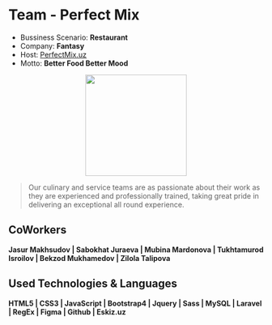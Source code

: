 # Team - Perfect Mix
- Bussiness Scenario: **Restaurant**
- Company: **Fantasy**
- Host: [PerfectMix.uz](http://http://perfectmix.uz/)
- Motto: **Better Food Better Mood**
<p align="center"><img src="https://i.imgur.com/vyZ9ecS.png" width="200"></p>

> Our culinary and service teams are as passionate about their work as they are experienced and professionally trained, taking great pride in delivering an exceptional all round experience.

## CoWorkers

**Jasur Makhsudov | Sabokhat Juraeva | Mubina Mardonova | Tukhtamurod Isroilov | Bekzod Mukhamedov | Zilola Talipova**

## Used Technologies & Languages
**HTML5 | CSS3 | JavaScript | Bootstrap4 | Jquery | Sass | MySQL | Laravel | RegEx | Figma | Github | Eskiz.uz**
